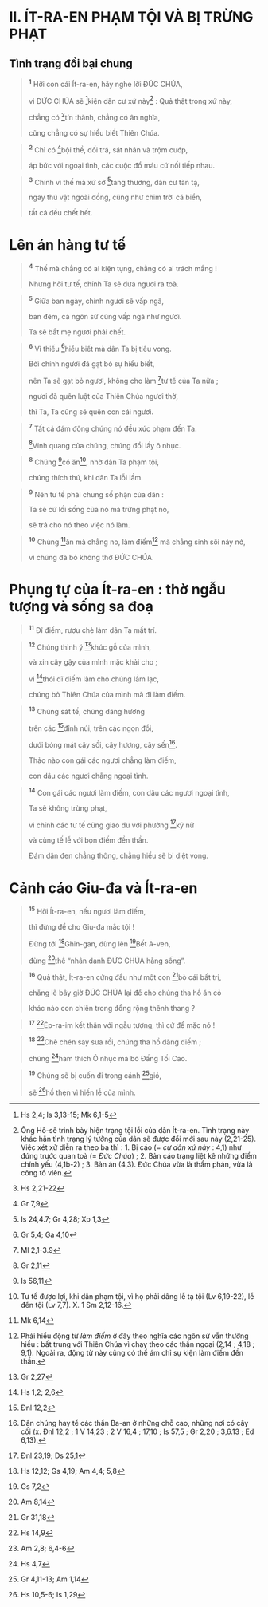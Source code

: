 # II. ÍT-RA-EN PHẠM TỘI VÀ BỊ TRỪNG PHẠT
## Tình trạng đồi bại chung

> <sup><b>1</b></sup> Hỡi con cái Ít-ra-en, hãy nghe lời ĐỨC CHÚA,
> 
> vì ĐỨC CHÚA sẽ [^1*]kiện dân cư xứ này[^1] : Quả thật trong xứ này,
> 
> chẳng có [^2*]tín thành, chẳng có ân nghĩa,
> 
> cũng chẳng có sự hiểu biết Thiên Chúa.
>


> <sup><b>2</b></sup> Chỉ có [^3*]bội thề, dối trá, sát nhân và trộm cướp,
> 
> áp bức với ngoại tình, các cuộc đổ máu cứ nối tiếp nhau.
>


> <sup><b>3</b></sup> Chính vì thế mà xứ sở [^4*]tang thương, dân cư tàn tạ,
> 
> ngay thú vật ngoài đồng, cũng như chim trời cá biển,
> 
> tất cả đều chết hết.
>

# Lên án hàng tư tế

> <sup><b>4</b></sup> Thế mà chẳng có ai kiện tụng, chẳng có ai trách mắng !
> 
> Nhưng hỡi tư tế, chính Ta sẽ đưa ngươi ra toà.
>


> <sup><b>5</b></sup> Giữa ban ngày, chính ngươi sẽ vấp ngã,
> 
> ban đêm, cả ngôn sứ cũng vấp ngã như ngươi.
> 
> Ta sẽ bắt mẹ ngươi phải chết.
>


> <sup><b>6</b></sup> Vì thiếu [^5*]hiểu biết mà dân Ta bị tiêu vong.
> 
> Bởi chính ngươi đã gạt bỏ sự hiểu biết,
> 
> nên Ta sẽ gạt bỏ ngươi, không cho làm [^6*]tư tế của Ta nữa ;
> 
> ngươi đã quên luật của Thiên Chúa ngươi thờ,
> 
> thì Ta, Ta cũng sẽ quên con cái ngươi.
>


> <sup><b>7</b></sup> Tất cả đám đông chúng nó đều xúc phạm đến Ta.
> 
> [^7*]Vinh quang của chúng, chúng đổi lấy ô nhục.
>


> <sup><b>8</b></sup> Chúng [^8*]có ăn[^2], nhờ dân Ta phạm tội,
> 
> chúng thích thú, khi dân Ta lỗi lầm.
>


> <sup><b>9</b></sup> Nên tư tế phải chung số phận của dân :
> 
> Ta sẽ cứ lối sống của nó mà trừng phạt nó,
> 
> sẽ trả cho nó theo việc nó làm.
>


> <sup><b>10</b></sup> Chúng [^9*]ăn mà chẳng no, làm điếm[^3] mà chẳng sinh sôi nảy nở,
> 
> vì chúng đã bỏ không thờ ĐỨC CHÚA.
>

# Phụng tự của Ít-ra-en : thờ ngẫu tượng và sống sa đoạ

> <sup><b>11</b></sup> Đĩ điếm, rượu chè làm dân Ta mất trí.
>


> <sup><b>12</b></sup> Chúng thỉnh ý [^10*]khúc gỗ của mình,
> 
> và xin cây gậy của mình mặc khải cho ;
> 
> vì [^11*]thói đĩ điếm làm cho chúng lầm lạc,
> 
> chúng bỏ Thiên Chúa của mình mà đi làm điếm.
>


> <sup><b>13</b></sup> Chúng sát tế, chúng dâng hương
> 
> trên các [^12*]đỉnh núi, trên các ngọn đồi,
> 
> dưới bóng mát cây sồi, cây hương, cây sến[^4].
> 
> Thảo nào con gái các ngươi chẳng làm điếm,
> 
> con dâu các ngươi chẳng ngoại tình.
>


> <sup><b>14</b></sup> Con gái các ngươi làm điếm, con dâu các ngươi ngoại tình,
> 
> Ta sẽ không trừng phạt,
> 
> vì chính các tư tế cũng giao du với phường [^13*]kỹ nữ
> 
> và cùng tế lễ với bọn điếm đền thần.
> 
> Đám dân đen chẳng thông, chẳng hiểu sẽ bị diệt vong.
>

# Cảnh cáo Giu-đa và Ít-ra-en

> <sup><b>15</b></sup> Hỡi Ít-ra-en, nếu ngươi làm điếm,
> 
> thì đừng để cho Giu-đa mắc tội !
> 
> Đừng tới [^14*]Ghin-gan, đừng lên [^15*]Bết A-ven,
> 
> đừng [^16*]thề “nhân danh ĐỨC CHÚA hằng sống”.
>


> <sup><b>16</b></sup> Quả thật, Ít-ra-en cứng đầu như một con [^17*]bò cái bất trị,
> 
> chẳng lẽ bây giờ ĐỨC CHÚA lại để cho chúng tha hồ ăn cỏ
> 
> khác nào con chiên trong đồng rộng thênh thang ?
>


> <sup><b>17</b></sup> [^18*]Ép-ra-im kết thân với ngẫu tượng, thì cứ để mặc nó !
>


> <sup><b>18</b></sup> [^19*]Chè chén say sưa rồi, chúng tha hồ đàng điếm ;
> 
> chúng [^20*]ham thích Ô nhục mà bỏ Đấng Tối Cao.
>


> <sup><b>19</b></sup> Chúng sẽ bị cuốn đi trong cánh [^21*]gió,
> 
> sẽ [^22*]hổ thẹn vì hiến lễ của mình.
>

[^1]: Ông Hô-sê trình bày hiện trạng tội lỗi của dân Ít-ra-en. Tình trạng này khác hẳn tình trạng lý tưởng của dân sẽ được đổi mới sau này (2,21-25). Việc xét xử diễn ra theo ba thì : 1. Bị cáo (= <i>cư dân xứ này</i> : 4,1) như đứng trước quan toà (= <i>Đức Chúa</i>) ; 2. Bản cáo trạng liệt kê những điểm chính yếu (4,1b-2) ; 3. Bản án (4,3). Đức Chúa vừa là thẩm phán, vừa là công tố viên.
[^2]: Tư tế được lợi, khi dân phạm tội, vì họ phải dâng lễ tạ tội (Lv 6,19-22), lễ đền tội (Lv 7,7). X. 1 Sm 2,12-16.
[^3]: Phải hiểu động từ <i>làm điếm</i> ở đây theo nghĩa các ngôn sứ vẫn thường hiểu : bất trung với Thiên Chúa vì chạy theo các thần ngoại (2,14 ; 4,18 ; 9,1). Ngoài ra, động từ này cũng có thể ám chỉ sự kiện làm điếm đền thần.
[^4]: Dân chúng hay tế các thần Ba-an ở những chỗ cao, những nơi có cây cối (x. Đnl 12,2 ; 1 V 14,23 ; 2 V 16,4 ; 17,10 ; Is 57,5 ; Gr 2,20 ; 3,6.13 ; Ed 6,13).
[^1*]: Hs 2,4; Is 3,13-15; Mk 6,1-5
[^2*]: Hs 2,21-22
[^3*]: Gr 7,9
[^4*]: Is 24,4.7; Gr 4,28; Xp 1,3
[^5*]: Gr 5,4; Ga 4,10
[^6*]: Ml 2,1-3.9
[^7*]: Gr 2,11
[^8*]: Is 56,11
[^9*]: Mk 6,14
[^10*]: Gr 2,27
[^11*]: Hs 1,2; 2,6
[^12*]: Đnl 12,2
[^13*]: Đnl 23,19; Ds 25,1
[^14*]: Hs 12,12; Gs 4,19; Am 4,4; 5,8
[^15*]: Gs 7,2
[^16*]: Am 8,14
[^17*]: Gr 31,18
[^18*]: Hs 14,9
[^19*]: Am 2,8; 6,4-6
[^20*]: Hs 4,7
[^21*]: Gr 4,11-13; Am 1,14
[^22*]: Hs 10,5-6; Is 1,29
